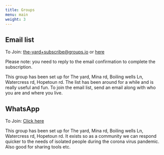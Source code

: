 ```yaml
---
title: Groups
menu: main
weight: 3
---
```


## Email list

To Join: [the-yard+subscribe@groups.io](mailto:the-yard+subscribe@groups.io)  or [here](https://groups.io/g/the-yard)


Please note: you need to reply to the email confirmation to complete the subscription.

This group has been set up for The yard, Mina rd, Boiling wells Ln, Watercress rd, Hopetoun rd. The list has been around for a while and is really useful and fun. To join the email list, send an email along with who you are and where you live.

## WhatsApp

To Join: [Click here](https://chat.whatsapp.com/BhWw4xEkadsElvEbgCkg2F)

This group has been set up for The yard, Mina rd, Boiling wells Ln, Watercress rd, Hopetoun rd. It exists so as a community we can respond quicker to the needs of isolated people during the corona virus pandemic. Also good for sharing tools etc.